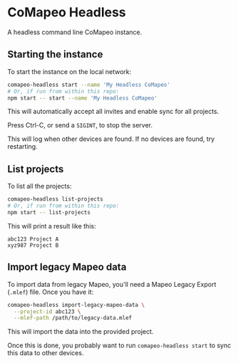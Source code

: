 # CoMapeo Headless

A headless command line CoMapeo instance.

## Starting the instance

To start the instance on the local network:

```sh
comapeo-headless start --name 'My Headless CoMapeo'
# Or, if run from within this repo:
npm start -- start --name 'My Headless CoMapeo'
```

This will automatically accept all invites and enable sync for all projects.

Press Ctrl-C, or send a `SIGINT`, to stop the server.

This will log when other devices are found. If no devices are found, try restarting.

## List projects

To list all the projects:

```sh
comapeo-headless list-projects
# Or, if run from within this repo:
npm start -- list-projects
```

This will print a result like this:

```
abc123 Project A
xyz987 Project B
```

## Import legacy Mapeo data

To import data from legacy Mapeo, you'll need a Mapeo Legacy Export (`.mlef`) file. Once you have it:

```sh
comapeo-headless import-legacy-mapeo-data \
  --project-id abc123 \
  --mlef-path /path/to/legacy-data.mlef
```

This will import the data into the provided project.

Once this is done, you probably want to run `comapeo-headless start` to sync this data to other devices.

